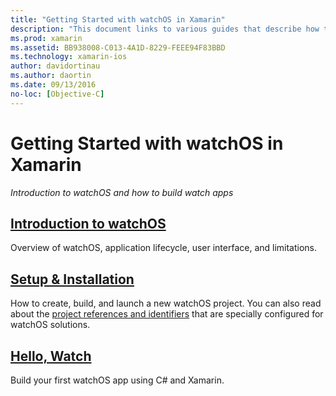 ```yaml
---
title: "Getting Started with watchOS in Xamarin"
description: "This document links to various guides that describe how to get started with watchOS development using Xamarin. The linked content provides an introduction to watchOS, explains how to install watchOS support for Xamarin, and shows how to build an initial application."
ms.prod: xamarin
ms.assetid: BB938008-C013-4A1D-8229-FEEE94F83BBD
ms.technology: xamarin-ios
author: davidortinau
ms.author: daortin
ms.date: 09/13/2016
no-loc: [Objective-C]
---
```


# Getting Started with watchOS in Xamarin

_Introduction to watchOS and how to build watch apps_

## [Introduction to watchOS](~/ios/watchos/get-started/intro-to-watchos.md)

Overview of watchOS, application lifecycle, user interface, and limitations.

## [Setup & Installation](~/ios/watchos/get-started/installation.md)

How to create, build, and launch a new watchOS project.
You can also read about the [project references and identifiers](~/ios/watchos/get-started/project-references.md)
that are specially configured for watchOS solutions.

## [Hello, Watch](~/ios/watchos/get-started/hello-watch.md)

Build your first watchOS app using C# and Xamarin.
